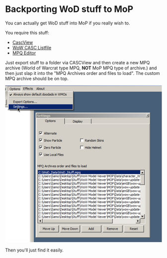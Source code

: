 # Backporting WoD stuff to MoP

You can actually get WoD stuff into MoP if you really wish to.

You require this stuff:
* [CascView](http://www.zezula.net/en/casc/main.html)
* [WoW CASC Listfile](https://github.com/bloerwald/LegionFiles)
* [MPQ Editor](http://www.zezula.net/en/mpq/download.html)

Just export stuff to a folder via CASCView and then create a new MPQ archive (World of Warcrat type MPQ, **NOT** MoP MPQ type of archive.) and then just slap it into the "MPQ Archives order and files to load". The custom MPQ archive should be on top.

![MPQ Archives order and files to load](world-of-warcraft/img/customcontent.png)

Then you'll just find it easily.